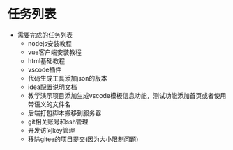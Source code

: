 # 任务列表

- 需要完成的任务列表
  - nodejs安装教程
  - vue客户端安装教程
  - html基础教程
  - vscode插件
  - 代码生成工具添加json的版本
  - idea配置说明文档
  - 教学演示项目添加生成vscode模板信息功能，测试功能添加首页或者使用带语义的文件名
  - 后端打包脚本搬移到服务器
  - git相关账号和ssh管理
  - 开发访问key管理
  - 移除gitee的项目提交(因为大小限制问题)
